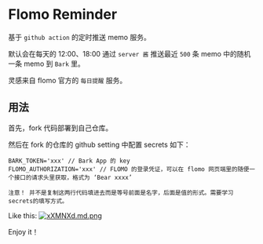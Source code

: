 # Flomo Reminder

基于 `github action` 的定时推送 memo 服务。

默认会在每天的 12:00、18:00 通过 `server 酱` 推送最近 `500` 条 memo 中的随机一条 memo 到 `Bark` 里。

灵感来自 flomo 官方的 `每日提醒` 服务。

## 用法

首先，fork 代码部署到自己仓库。

然后在 fork 的仓库的 github setting 中配置 secrets 如下：

```
BARK_TOKEN='xxx' // Bark App 的 key
FLOMO_AUTHORIZATION='xxx' // FLOMO 的登录凭证，可以在 flomo 网页端里的随便一个接口的请求头里获取，格式为 ‘Bear xxxx’

注意！ 并不是复制这两行代码填进去而是等号前面是名字，后面是值的形式。需要学习secrets的填写方式。
```

Like this:
[![xXMNXd.md.png](https://s1.ax1x.com/2022/11/05/xXMNXd.md.png)](https://imgse.com/i/xXMNXd)

Enjoy it！
